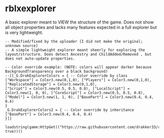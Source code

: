 # rblxexplorer
A basic explorer meant to VIEW the structure of the game. Does not show all object properties and lacks many features expected in a full explorer but is very lightweight.
```
-- Modified/fixed by the uploader [I did not make the original; unknown source]
-- A simple lightweight explorer meant sheerly for exploring the layout/structure. Does detect Ancestry and ChildAdded/Removed , but does not auto-update properties.

-- Color override example: (NOTE: colors will appear darker because BackgroundTransparency over a black background)
--[[_G.DrakExplorerColors = { -- Color override by class
["Workspace"] = Color3.new(0,1,0), ["Players"] = Color3.new(0,1,0), ["ReplicatedStorage"] = Color3.new(0,1,0),
["Script"] = Color3.new(0.5, 0.5, 0.8), ["LocalScript"] = Color3.new(1, 0, 0), ["CoreScript"] = Color3.new(0.5, 0.5, 0.8),
["Model"] = Color3.new(1, 1, 0), ["BasePart"] = Color3.new(0.4, 0.4, 0.4)
}
_G.DrakExplorerColors2 = { -- Color override by inheritance 
["BasePart"] = Color3.new(0.4, 0.4, 0.4)
}]]

loadstring(game:HttpGet(("https://raw.githubusercontent.com/drakker33/rblxexplorer/main/Explorer.lua"), true))()
```
